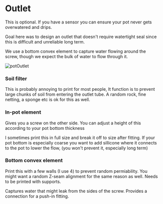 # Outlet

This is optional. If you have a sensor you can ensure your pot never gets overwatered and drips.

Goal here was to design an outlet that doesn't require watertight seal since this is difficult and unreliable long term.

We use a bottom convex element to capture water flowing around the screw, though we expect the bulk of water to flow through it.

![potOutlet](markdown/img/potOutlet2.png "a title")

### Soil filter
This is probably annoying to print for most people, It function is to prevent large chunks of soil from entering the outlet tube. A random rock, fine netting, a sponge etc is ok for this as well.

### In-pot element
Gives you a screw on the other side. You can adjust a height of this according to your pot bottom thickness

I sometimes print this in full size and break it off to size after fitting.
If your pot bottom is especially coarse you want to add sillicone where it connects to the pot to lower the flow, (you won't prevent it, especially long term)

### Bottom convex element
Print this with a few walls (I use 4) to prevent random permiability.
You might want a random Z-seam alignment for the same reason as well.
Needs to be printed with supports.

Captures water that might leak from the sides of the screw. Provides a connection for a push-in fitting.



